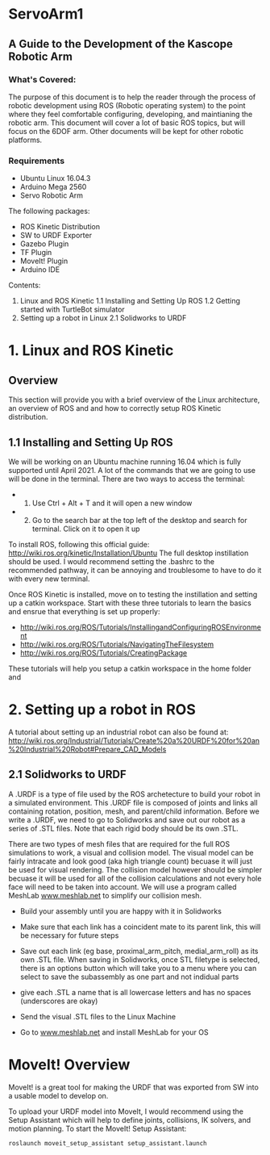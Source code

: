 # ServoArm1
## A Guide to the Development of the Kascope Robotic Arm

### What's Covered: 
The purpose of this document is to help the reader through the process of robotic development using ROS (Robotic operating system) to the point where they feel comfortable configuring, developing, and maintianing the robotic arm. This document will cover a lot of basic ROS topics, but will focus on the 6DOF arm. Other documents will be kept for other robotic platforms. 

### Requirements
* Ubuntu Linux 16.04.3
* Arduino Mega 2560
* Servo Robotic Arm

The following packages:
* ROS Kinetic Distribution
* SW to URDF Exporter
* Gazebo Plugin
* TF Plugin
* MoveIt! Plugin
* Arduino IDE

Contents:
1. Linux and ROS Kinetic
  1.1 Installing and Setting Up ROS
  1.2 Getting started with TurtleBot simulator
2. Setting up a robot in Linux
  2.1 Solidworks to URDF

# 1. Linux and ROS Kinetic
## Overview
This section will provide you with a brief overview of the Linux architecture, an overview of ROS and and how to correctly setup ROS Kinetic distribution. 
## 1.1 Installing and Setting Up ROS
We will be working on an Ubuntu machine running 16.04 which is fully supported until April 2021. A lot of the commands that we are going to use will be done in the terminal. There are two ways to access the terminal:
* 1. Use Ctrl + Alt + T and it will open a new window
* 2. Go to the search bar at the top left of the desktop and search for terminal. Click on it to open it up

To install ROS, following this official guide: http://wiki.ros.org/kinetic/Installation/Ubuntu
The full desktop instillation should be used. I would recommend setting the .bashrc to the recommended pathway, it can be annoying and troublesome to have to do it with every new terminal. 

Once ROS Kinetic is installed, move on to testing the instillation and setting up a catkin workspace. 
Start with these three tutorials to learn the basics and ensrue that everything is set up properly: 
* http://wiki.ros.org/ROS/Tutorials/InstallingandConfiguringROSEnvironment 
* http://wiki.ros.org/ROS/Tutorials/NavigatingTheFilesystem
* http://wiki.ros.org/ROS/Tutorials/CreatingPackage

These tutorials will help you setup a catkin workspace in the home folder and 


# 2. Setting up a robot in ROS
A tutorial about setting up an industrial robot can also be found at:
http://wiki.ros.org/Industrial/Tutorials/Create%20a%20URDF%20for%20an%20Industrial%20Robot#Prepare_CAD_Models 

## 2.1 Solidworks to URDF
A .URDF is a type of file used by the ROS archetecture to build your robot in a simulated environment. This .URDF file is composed of joints and links all containing rotation, position, mesh, and parent/child information. Before we write a .URDF, we need to go to Solidworks and save out our robot as a series of .STL files. Note that each rigid body should be its own .STL. 

There are two types of mesh files that are required for the full ROS simulations to work, a visual and collision model. The visual model can be fairly intracate and look good (aka high triangle count) becuase it will just be used for visual rendering. The collision model however should be simpler becuase it will be used for all of the collision calculations and not every hole face will need to be taken into account. We will use a program called MeshLab www.meshlab.net to simplify our collision mesh. 

* Build your assembly until you are happy with it in Solidworks
* Make sure that each link has a coincident mate to its parent link, this will be necessary for future steps
* Save out each link (eg base, proximal_arm_pitch, medial_arm_roll) as its own .STL file. When saving in Solidworks, once STL filetype is selected, there is an options button which will take you to a menu where you can select to save the subassembly as one part and not indidual parts
* give each .STL a name that is all lowercase letters and has no spaces (underscores are okay)
* Send the visual .STL files to the Linux Machine

* Go to www.meshlab.net and install MeshLab for your OS

# MoveIt! Overview
MoveIt! is a great tool for making the URDF that was exported from SW into a usable model to develop on. 

To upload your URDF model into MoveIt, I would recommend using the Setup Assistant which will help to define joints, collisions, IK solvers, and motion planning. To start the MoveIt! Setup Assistant:

`roslaunch moveit_setup_assistant setup_assistant.launch`
